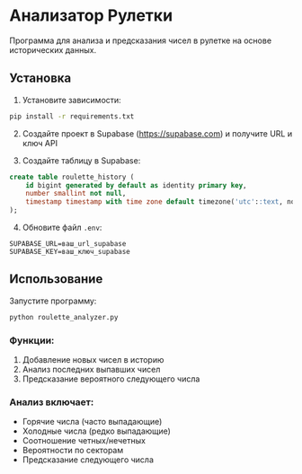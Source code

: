 # Анализатор Рулетки

Программа для анализа и предсказания чисел в рулетке на основе исторических данных.

## Установка

1. Установите зависимости:
```bash
pip install -r requirements.txt
```

2. Создайте проект в Supabase (https://supabase.com) и получите URL и ключ API

3. Создайте таблицу в Supabase:
```sql
create table roulette_history (
    id bigint generated by default as identity primary key,
    number smallint not null,
    timestamp timestamp with time zone default timezone('utc'::text, now()) not null
);
```

4. Обновите файл `.env`:
```
SUPABASE_URL=ваш_url_supabase
SUPABASE_KEY=ваш_ключ_supabase
```

## Использование

Запустите программу:
```bash
python roulette_analyzer.py
```

### Функции:

1. Добавление новых чисел в историю
2. Анализ последних выпавших чисел
3. Предсказание вероятного следующего числа

### Анализ включает:

- Горячие числа (часто выпадающие)
- Холодные числа (редко выпадающие)
- Соотношение четных/нечетных
- Вероятности по секторам
- Предсказание следующего числа
